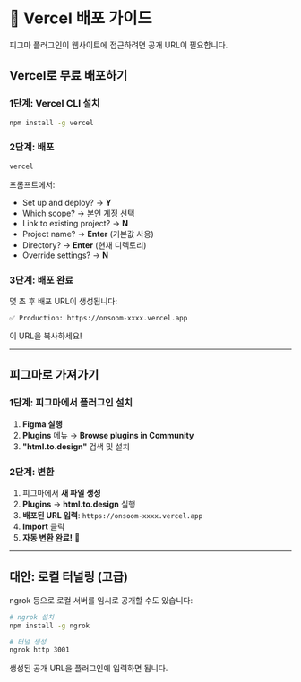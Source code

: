 # 🚀 Vercel 배포 가이드

피그마 플러그인이 웹사이트에 접근하려면 공개 URL이 필요합니다.

## Vercel로 무료 배포하기

### 1단계: Vercel CLI 설치
```bash
npm install -g vercel
```

### 2단계: 배포
```bash
vercel
```

프롬프트에서:
- Set up and deploy? → **Y**
- Which scope? → 본인 계정 선택
- Link to existing project? → **N**
- Project name? → **Enter** (기본값 사용)
- Directory? → **Enter** (현재 디렉토리)
- Override settings? → **N**

### 3단계: 배포 완료
몇 초 후 배포 URL이 생성됩니다:
```
✅ Production: https://onsoom-xxxx.vercel.app
```

이 URL을 복사하세요!

---

## 피그마로 가져가기

### 1단계: 피그마에서 플러그인 설치
1. **Figma 실행**
2. **Plugins** 메뉴 → **Browse plugins in Community**
3. **"html.to.design"** 검색 및 설치

### 2단계: 변환
1. 피그마에서 **새 파일 생성**
2. **Plugins** → **html.to.design** 실행
3. **배포된 URL 입력**: `https://onsoom-xxxx.vercel.app`
4. **Import** 클릭
5. **자동 변환 완료!** 🎉

---

## 대안: 로컬 터널링 (고급)

ngrok 등으로 로컬 서버를 임시로 공개할 수도 있습니다:

```bash
# ngrok 설치
npm install -g ngrok

# 터널 생성
ngrok http 3001
```

생성된 공개 URL을 플러그인에 입력하면 됩니다.



